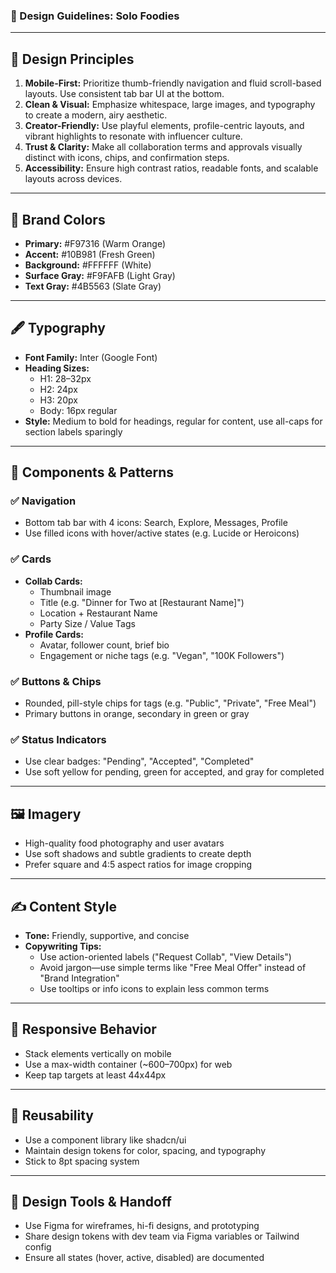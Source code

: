 ### **🎨 Design Guidelines: Solo Foodies**

---

## **🧭 Design Principles**

1. **Mobile-First:** Prioritize thumb-friendly navigation and fluid scroll-based layouts. Use consistent tab bar UI at the bottom.  
2. **Clean & Visual:** Emphasize whitespace, large images, and typography to create a modern, airy aesthetic.  
3. **Creator-Friendly:** Use playful elements, profile-centric layouts, and vibrant highlights to resonate with influencer culture.  
4. **Trust & Clarity:** Make all collaboration terms and approvals visually distinct with icons, chips, and confirmation steps.  
5. **Accessibility:** Ensure high contrast ratios, readable fonts, and scalable layouts across devices.

---

## **🎨 Brand Colors**

* **Primary:** \#F97316 (Warm Orange)  
* **Accent:** \#10B981 (Fresh Green)  
* **Background:** \#FFFFFF (White)  
* **Surface Gray:** \#F9FAFB (Light Gray)  
* **Text Gray:** \#4B5563 (Slate Gray)

---

## **🖋 Typography**

* **Font Family:** Inter (Google Font)  
* **Heading Sizes:**  
  * H1: 28–32px  
  * H2: 24px  
  * H3: 20px  
  * Body: 16px regular  
* **Style:** Medium to bold for headings, regular for content, use all-caps for section labels sparingly

---

## **🧱 Components & Patterns**

### **✅ Navigation**

* Bottom tab bar with 4 icons: Search, Explore, Messages, Profile  
* Use filled icons with hover/active states (e.g. Lucide or Heroicons)

### **✅ Cards**

* **Collab Cards:**  
  * Thumbnail image  
  * Title (e.g. "Dinner for Two at \[Restaurant Name\]")  
  * Location \+ Restaurant Name  
  * Party Size / Value Tags  
* **Profile Cards:**  
  * Avatar, follower count, brief bio  
  * Engagement or niche tags (e.g. "Vegan", "100K Followers")

### **✅ Buttons & Chips**

* Rounded, pill-style chips for tags (e.g. "Public", "Private", "Free Meal")  
* Primary buttons in orange, secondary in green or gray

### **✅ Status Indicators**

* Use clear badges: "Pending", "Accepted", "Completed"  
* Use soft yellow for pending, green for accepted, and gray for completed

---

## **🖼 Imagery**

* High-quality food photography and user avatars  
* Use soft shadows and subtle gradients to create depth  
* Prefer square and 4:5 aspect ratios for image cropping

---

## **✍️ Content Style**

* **Tone:** Friendly, supportive, and concise  
* **Copywriting Tips:**  
  * Use action-oriented labels ("Request Collab", "View Details")  
  * Avoid jargon—use simple terms like "Free Meal Offer" instead of "Brand Integration"  
  * Use tooltips or info icons to explain less common terms

---

## **📲 Responsive Behavior**

* Stack elements vertically on mobile  
* Use a max-width container (\~600–700px) for web  
* Keep tap targets at least 44x44px

---

## **🔁 Reusability**

* Use a component library like shadcn/ui  
* Maintain design tokens for color, spacing, and typography  
* Stick to 8pt spacing system

---

## **📘 Design Tools & Handoff**

* Use Figma for wireframes, hi-fi designs, and prototyping  
* Share design tokens with dev team via Figma variables or Tailwind config  
* Ensure all states (hover, active, disabled) are documented

